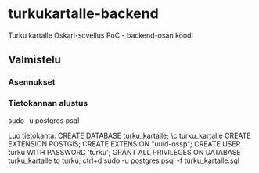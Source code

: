 # turkukartalle-backend
Turku kartalle Oskari-sovellus PoC - backend-osan koodi

## Valmistelu

### Asennukset

### Tietokannan alustus

sudo -u postgres psql

Luo tietokanta:
  CREATE DATABASE turku_kartalle;
  \c turku_kartalle
  CREATE EXTENSION POSTGIS;
  CREATE EXTENSION "uuid-ossp";
  CREATE USER turku WITH PASSWORD 'turku';
  GRANT ALL PRIVILEGES ON DATABASE turku_kartalle to turku;
  ctrl+d
  sudo -u postgres psql -f turku_kartalle.sql
  
